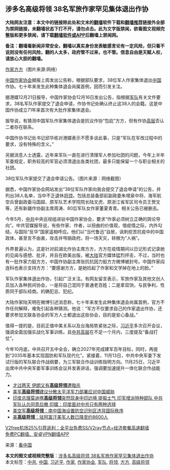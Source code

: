  <h2>涉多名高级将领 38名军旅作家罕见集体退出作协</h2> <p class="notice"><b>大陆网友注意：本文中的链接除此处和文末的<a href="https://github.com/bannedbook/fanqiang" >翻墙</a>软件下载和<a href="https://github.com/killgcd/justmysocks/blob/master/README.md">翻墙推荐</a>链接外全部为禁网链接，未翻墙状态下打不开，请勿点击。此为文字版禁闻，欲看图文视频完整版和更多禁闻，请下载<a href="https://github.com/bannedbook/fanqiang">翻墙软件或APP</a>后翻墙上禁闻网。</p><p>备注：翻墙看新闻非常安全，翻墙以真实身份发表敏感言论有一定风险，但只看不说则没有任何风险，翻的人太多，政府管不过来，也不管。信息自由是天赋人权，请放心大胆的翻墙。</b></p>  <div class="entry"> <p id="conimg"><a href="https://www.bannedbook.org/bnews/tag/%e4%bd%9c%e5%ae%b6/" class="st_tag internal_tag" rel="tag" title="标签 作家 下的日志">作家</a><a href="https://www.bannedbook.org/bnews/tag/%E6%96%B9%E6%96%B9/" class="st_tag internal_tag" rel="tag" title="标签 方方 下的日志">方方</a>（图片来源:网络）</p> <p><span class='wp_keywordlink_affiliate'><a href="https://www.bannedbook.org/" title="中国" target="_blank">中国</a></span><a href="https://www.bannedbook.org/bnews/tag/%e4%bd%9c%e5%ae%b6%e5%8d%8f%e4%bc%9a/" class="st_tag internal_tag" rel="tag" title="标签 作家协会 下的日志">作家协会</a>据报上周发出公告称，根据部队要求，38位军人作家集体退出<a href="https://www.bannedbook.org/bnews/tag/%E4%B8%AD%E5%9B%BD/" class="st_tag internal_tag" rel="tag" title="标签 中国 下的日志">中国</a>作协。七十年来发生此种集体退会尚属首例，因而引发关注。</p> <p>据港媒12月21日报导，中国作家协会12月16日发出公告，指根据<a href="https://www.bannedbook.org/bnews/tag/%E5%86%9B%E9%98%9F/" class="st_tag internal_tag" rel="tag" title="标签 军队 下的日志">军队</a>有关文件要求，38名军队作家提交了退会申请，作协书记处确认终止这38人的会籍。这是中国作协成立71年来首次有大批作家集体退会。</p>  <p>报导说，有猜测中国军队作家集体退会是抗议作协“包庇”方方，但有作协<span class='wp_keywordlink_affiliate'><a href="https://www.bannedbook.org/bnews/ccpdope/" title="中共高层内幕" target="_blank">高层</a></span>否认二者存在联系。</p> <p>中国作协书记处书记邱华栋对港媒表示不愿多谈此事，只是“军队在军改过程中的要求，没有特殊的含义。”</p> <p>另据消息人士透露，近年来军队一直在进行清理军人参加社团的问题，今年上半年军委规定，职务较高的军官必须清退出各类社团，最多只能保留一个与职业相关的社团。</p>  <p>38位军队作家提交了退会申请公告。（图片来源：网络截图）</p> <p>据悉，中国作家协会网站发出“38位军队作家向我会提交了退会申请”的公告，并列出38人名单，当中不乏退休<a href="https://www.bannedbook.org/bnews/tag/%E5%B0%86%E9%A2%86/" class="st_tag internal_tag" rel="tag" title="标签 将领 下的日志">将领</a>，包括总装备部前副政委朱增泉中将、海军航空兵曾副政委马国超、原军队艺术学院院长陆文虎、原浙江省军区司令员王贺文等，还有新疆作协副主席周涛、80后军队女作家董夏青青。相关公告已被删去。</p> <p>今年5月，<a href="https://www.bannedbook.org/bnews/tag/%e4%b8%ad%e5%85%b1/" class="st_tag internal_tag" rel="tag" title="标签 中共 下的日志">中共</a>中央巡视组进驻中国作家协会，要求“作家必须树立正确的舆论导向”。中共官媒报导说，有些作家、作者，以扭曲的价值观，借疫情之际，内外勾结，与国际“反华”国家遥相呼应。他们以“当代鲁迅”自居，讽刺挖苦抗疫中的中国政体，甚至言不由衷，攻击并甩锅政府。将一场天灾，转稼为“人祸”。</p>  <p>外界普遍认为，这是针对前湖北作协主席方方，方方在疫情期间以日记形式记录她的见闻与感想、批评，并且在欧美出版，被<span class='wp_keywordlink_affiliate'><a href="https://www.bannedbook.org/" title="大陆" target="_blank">大陆</a></span>官方媒体猛烈抨击，不过，当时也有一批作家力挺方方，中国作协副主席张抗抗因力挺方方微博被封号。中国作家阎连科也表示支持方方：“要感谢方方，是她捡起了作家和文学掉在地上的脸。”</p> <p>军队作家集体退出作协，引起广泛关注。有网友留言表示，军旅作家及其他文创人员加入各种民间协会，一是将自己混同于普通老百姓；二是拿双饷，与民争利，性质同于部队经商。的确犯忌、犯纪。</p> <p>大陆作家陆天明在微博引述消息称，七十年来发生此种集体退会尚属首例，官方不作任何解释，难免引起各种猜测。他说：“军方不仅要求自己的作家退出作协，还要求参加文联各协会的军方人士都退出这些协会，目的是安心备战。”</p>  <p>值得一提的是，目前正值中美关系以及台海局势紧张之际，<a href="https://www.bannedbook.org/bnews/tag/%e4%b9%a0%e8%bf%91%e5%b9%b3/" class="st_tag internal_tag" rel="tag" title="标签 习近平 下的日志">习近平</a>多次召开会议，强调全面加强实战化军事训练。且<span class='wp_keywordlink_affiliate'><a href="https://www.bannedbook.org/bnews/ccpdope/" title="中共高层" target="_blank">中共高层</a></span>在不足一个月内，三度提及“备战打仗”。</p> <p>今年10月底，中共召开五中全会，确立2027年完成建军百年目标，同时，再提到“2035年基本实现国防和军队现代化”。紧接着，11月13日，中共中央军委下发试行版的军队联合作战纲要，为三军联合作战训练指明方向。11月25日，习近平出席中共中央军委军事训练会议并发表讲话，强调要加速提升一体化联合作战能力。</p> <ul class='op-related-articles' title='相关阅读'> <li><a href='https://www.bannedbook.org/bnews/baitai/20201201/1440095.html' target='_blank'>才过两天 伊朗又有<b>高级将领</b>遭暗杀</a></li> <li><a href='https://www.bannedbook.org/bnews/baitai/20200928/1404712.html' target='_blank'>美军<b>高级将领</b>建议分散太平洋军力部署应对中国威胁</a></li> <li><a href='https://www.bannedbook.org/bnews/comments/20200703/1355060.html' target='_blank'>印度总理莫迪携<b>高级将领</b>突然现身中印边境 提振士气 印军增派特种部队 中共军队认怂同意后撤 印媒：印度面对中共只有两种选择</a></li> <li><a href='https://www.bannedbook.org/bnews/headline/20200625/1350102.html' target='_blank'>美空军<b>高级将领</b>：南中国海设置防空识别区违背国际秩序</a></li> <li><a href='https://www.bannedbook.org/bnews/baitai/20200619/1347496.html' target='_blank'>美<b>高级将领</b>：驻阿富汗美军人数已降至约8600人</a></li> </ul> <p class="texttj"> <a href="https://github.com/bannedbook/fanqiang/wiki/V2ray%E6%9C%BA%E5%9C%BA" target="_blank">V2free机场25%引荐返利：全平台免费SS/V2ray节点+经济套餐高速翻墙</a><br/> <a href="https://github.com/bannedbook/fanqiang/wiki/%E7%A6%81%E9%97%BB%E7%BD%91%E5%AE%89%E5%8D%93%E7%BF%BB%E5%A2%99%E6%96%B0%E9%97%BBAPP" target="_blank">免费PC翻墙、安卓VPN翻墙APP</a></p><p> 来源：<span class='wp_keywordlink_affiliate'><a href="https://www.secretchina.com/" title="看中国" target="_blank">看中国</a></span> </p><a name='sharetosocial'></a>       <div><b>本文的图文或视频完整版</b>：<a href='https://www.bannedbook.org/bnews/cbnews/20201222/1452844.html'>涉多名高级将领 38名军旅作家罕见集体退出作协</a></div>  </div><!--END ENTRY--> <div class="postfooter"> <div>本文标签：<a href="https://www.bannedbook.org/bnews/tag/%e4%b8%ad%e5%85%b1/" rel="tag">中共</a>, <a href="https://www.bannedbook.org/bnews/tag/%E4%B8%AD%E5%9B%BD/" rel="tag">中国</a>, <a href="https://www.bannedbook.org/bnews/tag/%e4%b9%a0%e8%bf%91%e5%b9%b3/" rel="tag">习近平</a>, <a href="https://www.bannedbook.org/bnews/tag/%e4%bd%9c%e5%ae%b6/" rel="tag">作家</a>, <a href="https://www.bannedbook.org/bnews/tag/%e4%bd%9c%e5%ae%b6%e5%8d%8f%e4%bc%9a/" rel="tag">作家协会</a>, <a href="https://www.bannedbook.org/bnews/tag/%E5%86%9B%E9%98%9F/" rel="tag">军队</a>, <a href="https://www.bannedbook.org/bnews/tag/%E5%B0%86%E9%A2%86/" rel="tag">将领</a>, <a href="https://www.bannedbook.org/bnews/tag/%E6%96%B9%E6%96%B9/" rel="tag">方方</a>, <a href="https://www.bannedbook.org/bnews/tag/%e9%ab%98%e7%ba%a7%e5%b0%86%e9%a2%86/" rel="tag">高级将领</a></div>  </div><!--END POSTFOOTER--> 